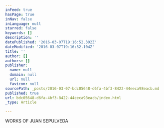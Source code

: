 ```yaml
---
inFeed: true
hasPage: true
inNav: false
inLanguage: null
starred: false
keywords: []
description: ''
datePublished: '2016-03-07T19:16:52.392Z'
dateModified: '2016-03-07T19:16:52.104Z'
title: ''
author: []
authors: []
publisher:
  name: null
  domain: null
  url: null
  favicon: null
sourcePath: _posts/2016-03-07-bdc05648-d6fa-4bf3-8422-44eeca98eacb.md
published: true
url: bdc05648-d6fa-4bf3-8422-44eeca98eacb/index.html
_type: Article

---
```

WORKS OF JUAN SEPULVEDA
